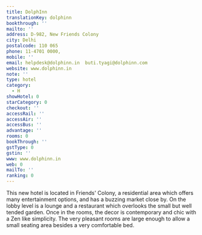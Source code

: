 ```yaml
---
title: DolphInn
translationKey: dolphinn
bookthrough: ''
mailto: ''
address: D-982, New Friends Colony
city: Delhi
postalcode: 110 065
phone: 11-4701 0000,
mobile: ''
email: helpdesk@dolphinn.in  buti.tyagi@dolphinn.com
website: www.dolphinn.in
note: ''
type: hotel
category:
  - H
showHotel: 0
starCategory: 0
checkout: ''
accessRail: ''
accessAir: ''
accessBus: ''
advantage: ''
rooms: 0
bookThrough: ''
gstType: 0
gstin: ''
www: www.dolphinn.in
web: 0
mailTo: ''
ranking: 0
---
```







This new hotel is located in Friends' Colony, a residential area which offers many entertainment options, and has a buzzing market close by.     On the lobby level is a lounge and a restaurant which overlooks the small but well tended garden.     Once in the rooms, the decor is contemporary and chic with a Zen like simplicity. The very pleasant rooms are large enough to allow a small seating area besides a very comfortable bed.